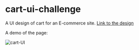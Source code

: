 # cart-ui-challenge
A UI design of cart for an E-commerce site.
[Link to the design](https://www.instagram.com/p/CgcITX0PYNF/)

A demo of the page:

![cart-UI](https://user-images.githubusercontent.com/59115123/194713967-e6eca1a4-2c59-4b06-b27d-e2c02ba46845.gif)
